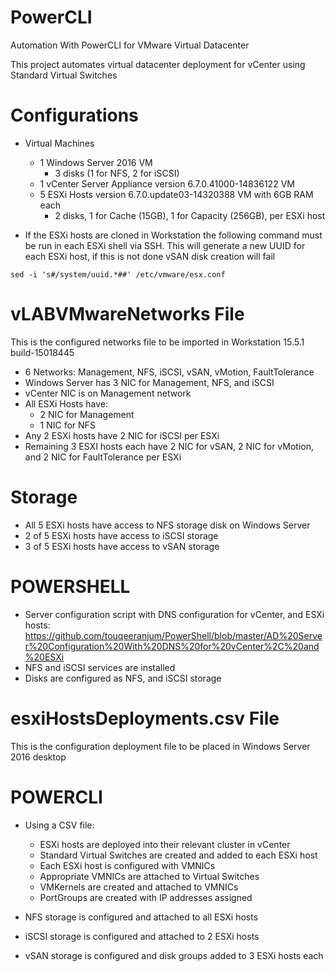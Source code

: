 # PowerCLI
Automation With PowerCLI for VMware Virtual Datacenter

This project automates virtual datacenter deployment for vCenter using Standard Virtual Switches

# Configurations

* Virtual Machines
  * 1 Windows Server 2016 VM
    * 3 disks (1 for NFS, 2 for iSCSI)
  * 1 vCenter Server Appliance version 6.7.0.41000-14836122 VM
  * 5 ESXi Hosts version 6.7.0.update03-14320388 VM with 6GB RAM each
    * 2 disks, 1 for Cache (15GB), 1 for Capacity (256GB), per ESXi host

* If the ESXi hosts are cloned in Workstation the following command must be run in each ESXi shell via SSH. This will generate a new UUID for each ESXi host, if this is not done vSAN disk creation will fail

```
sed -i 's#/system/uuid.*##' /etc/vmware/esx.conf
```

# vLABVMwareNetworks File
This is the configured networks file to be imported in Workstation 15.5.1 build-15018445

* 6 Networks: Management, NFS, iSCSI, vSAN, vMotion, FaultTolerance
* Windows Server has 3 NIC for Management, NFS, and iSCSI
* vCenter NIC is on Management network
* All ESXi Hosts have:
  * 2 NIC for Management
  * 1 NIC for NFS
* Any 2 ESXi hosts have 2 NIC for iSCSI per ESXi
* Remaining 3 ESXI hosts each have 2 NIC for vSAN, 2 NIC for vMotion, and 2 NIC for FaultTolerance per ESXi

# Storage
* All 5 ESXi hosts have access to NFS storage disk on Windows Server
* 2 of 5 ESXi hosts have access to iSCSI storage
* 3 of 5 ESXi hosts have access to vSAN storage
  
# POWERSHELL
* Server configuration script with DNS configuration for vCenter, and ESXi hosts: https://github.com/touqeeranjum/PowerShell/blob/master/AD%20Server%20Configuration%20With%20DNS%20for%20vCenter%2C%20and%20ESXi
* NFS and iSCSI services are installed
* Disks are configured as NFS, and iSCSI storage

# esxiHostsDeployments.csv File
This is the configuration deployment file to be placed in Windows Server 2016 desktop

# POWERCLI
* Using a CSV file:
  * ESXi hosts are deployed into their relevant cluster in vCenter
  * Standard Virtual Switches are created and added to each ESXi host
  * Each ESXi host is configured with VMNICs
  * Appropriate VMNICs are attached to Virtual Switches
  * VMKernels are created and attached to VMNICs
  * PortGroups are created with IP addresses assigned

* NFS storage is configured and attached to all ESXi hosts
* iSCSI storage is configured and attached to 2 ESXi hosts
* vSAN storage is configured and disk groups added to 3 ESXi hosts each
